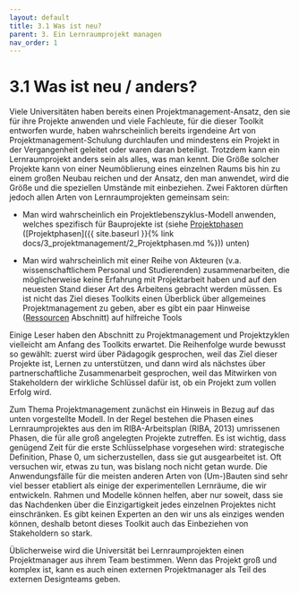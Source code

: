 ```yaml
---
layout: default
title: 3.1 Was ist neu?
parent: 3. Ein Lernraumprojekt managen
nav_order: 1
---
```

# 3.1 Was ist neu / anders?
Viele Universitäten haben bereits einen Projektmanagement-Ansatz, den
sie für ihre Projekte anwenden und viele Fachleute, für die dieser
Toolkit entworfen wurde, haben wahrscheinlich bereits irgendeine Art von
Projektmanagement-Schulung durchlaufen und mindestens ein Projekt in der
Vergangenheit geleitet oder waren daran beteiligt. Trotzdem kann ein
Lernraumprojekt anders sein als alles, was man kennt. Die Größe solcher
Projekte kann von einer Neumöblierung eines einzelnen Raums bis hin zu
einem großen Neubau reichen und der Ansatz, den man anwendet, wird die
Größe und die speziellen Umstände mit einbeziehen. Zwei Faktoren dürften
jedoch allen Arten von Lernraumprojekten gemeinsam sein:

-   Man wird wahrscheinlich ein Projektlebenszyklus-Modell anwenden,
    welches spezifisch für Bauprojekte ist (siehe
    [Projektphasen](2_Projektphasen.md) ([Projektphasen]({{ site.baseurl }}{% link docs/3_projektmanagement/2_Projektphasen.md %}))
     unten)

-   Man wird wahrscheinlich mit einer Reihe von Akteuren (v.a.
    wissenschaftlichem Personal und Studierenden) zusammenarbeiten, die
    möglicherweise keine Erfahrung mit Projektarbeit haben und auf den
    neuesten Stand dieser Art des Arbeitens gebracht werden müssen. Es
    ist nicht das Ziel dieses Toolkits einen Überblick über allgemeines
    Projektmanagement zu geben, aber es gibt ein paar Hinweise
    ([Ressourcen](docs\3_projektmanagement\ressourcen.md) Abschnitt) auf hilfreiche Tools

Einige Leser haben den Abschnitt zu Projektmanagement und Projektzyklen
vielleicht am Anfang des Toolkits erwartet. Die Reihenfolge wurde
bewusst so gewählt: zuerst wird über Pädagogik gesprochen, weil das Ziel
dieser Projekte ist, Lernen zu unterstützen, und dann wird als nächstes
über partnerschaftliche Zusammenarbeit gesprochen, weil das Mitwirken
von Stakeholdern der wirkliche Schlüssel dafür ist, ob ein Projekt zum
vollen Erfolg wird.

Zum Thema Projektmanagement zunächst ein Hinweis in Bezug auf das unten
vorgestellte Modell. In der Regel bestehen die Phasen eines
Lernraumprojektes aus den im RIBA-Arbeitsplan (RIBA, 2013) umrissenen
Phasen, die für alle groß angelegten Projekte zutreffen. Es ist wichtig,
dass genügend Zeit für die erste Schlüsselphase vorgesehen wird:
strategische Definition, Phase 0, um sicherzustellen, dass sie gut
ausgearbeitet ist. Oft versuchen wir, etwas zu tun, was bislang noch
nicht getan wurde. Die Anwendungsfälle für die meisten anderen Arten von
(Um-)Bauten sind sehr viel besser etabliert als einige der
experimentellen Lernräume, die wir entwickeln. Rahmen und Modelle können
helfen, aber nur soweit, dass sie das Nachdenken über die
Einzigartigkeit jedes einzelnen Projektes nicht einschränken. Es gibt
keinen Experten an den wir uns als einziges wenden können, deshalb
betont dieses Toolkit auch das Einbeziehen von Stakeholdern so stark.

Üblicherweise wird die Universität bei Lernraumprojekten einen
Projektmanager aus ihrem Team bestimmen. Wenn das Projekt groß und
komplex ist, kann es auch einen externen Projektmanager als Teil des
externen Designteams geben.
